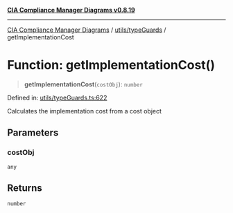 [**CIA Compliance Manager Diagrams v0.8.19**](../../../README.md)

***

[CIA Compliance Manager Diagrams](../../../modules.md) / [utils/typeGuards](../README.md) / getImplementationCost

# Function: getImplementationCost()

> **getImplementationCost**(`costObj`): `number`

Defined in: [utils/typeGuards.ts:622](https://github.com/Hack23/cia-compliance-manager/blob/8a17389ebf0d2a027875b835eec814811b99abcc/src/utils/typeGuards.ts#L622)

Calculates the implementation cost from a cost object

## Parameters

### costObj

`any`

## Returns

`number`
